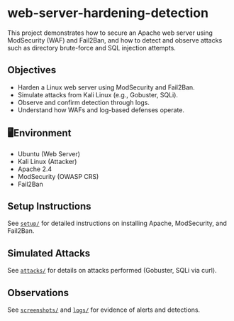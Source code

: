 # web-server-hardening-detection
This project demonstrates how to secure an Apache web server using ModSecurity (WAF) and Fail2Ban, and how to detect and observe attacks such as directory brute-force and SQL injection attempts.

## Objectives

- Harden a Linux web server using ModSecurity and Fail2Ban.
- Simulate attacks from Kali Linux (e.g., Gobuster, SQLi).
- Observe and confirm detection through logs.
- Understand how WAFs and log-based defenses operate.

## 🖥Environment

- Ubuntu (Web Server)
- Kali Linux (Attacker)
- Apache 2.4
- ModSecurity (OWASP CRS)
- Fail2Ban

## Setup Instructions

See [`setup/`](./setup/) for detailed instructions on installing Apache, ModSecurity, and Fail2Ban.

## Simulated Attacks

See [`attacks/`](./attacks/) for details on attacks performed (Gobuster, SQLi via curl).

## Observations

See [`screenshots/`](./screenshots/) and [`logs/`](./logs/) for evidence of alerts and detections.
